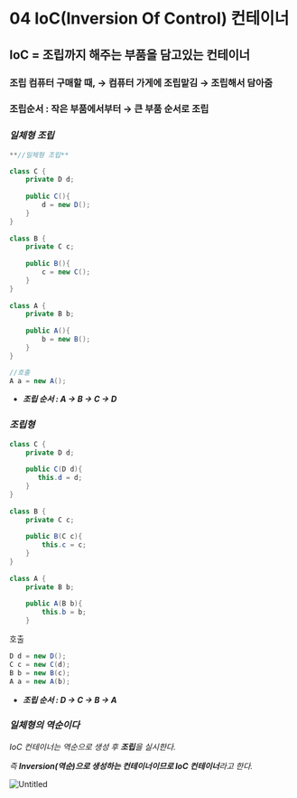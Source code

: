 # 04 IoC(Inversion Of Control) 컨테이너

## IoC = 조립까지 해주는 부품을 담고있는 컨테이너

### 조립 컴퓨터 구매할 때, → 컴퓨터 가게에 조립맡김 → 조립해서 담아줌

### 조립순서 : 작은 부품에서부터 → 큰 부품 순서로 조립

### *일체형 조립*

```java
**//일체형 조립**

class C {
    private D d;
    
    public C(){
        d = new D();
    }
}
 
class B {
    private C c;
    
    public B(){
        c = new C();
    }
}
 
class A {
    private B b;
    
    public A(){
        b = new B();
    }
}
```

```java
//호출
A a = new A();
```

- ***조립 순서 : A → B → C → D***

### *조립형*

```java
class C {
    private D d;
    
    public C(D d){
       this.d = d;
    }
}
 
class B {
    private C c;
    
    public B(C c){
        this.c = c;
    }
}
 
class A {
    private B b;
    
    public A(B b){
        this.b = b;
    }
```

호출

```java
D d = new D();
C c = new C(d);
B b = new B(c);
A a = new A(b);
```

- ***조립 순서 : D → C → B → A***

### *일체형의 역순이다*

*IoC 컨테이너는 역순으로 생성 후 **조립**을 실시한다.* 

*즉  **Inversion(역순)으로 생성하는 컨테이너이므로 IoC 컨테이너**라고 한다.*

![Untitled](https://user-images.githubusercontent.com/80089860/163683013-c3b726a0-ac73-4105-9300-7b58c257e6be.png)
